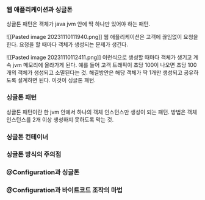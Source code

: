 ### 웹 애플리케이션과 싱글톤
싱글톤 패턴은 객체가 java jvm 안에 딱 하나만 있어야 하는 패턴.

![[Pasted image 20231110111940.png]]
웹 애플리케이션은 고객에 끊임없이 요청을 한다. 
요청을 할 때마다 객체가 생성되는 문제가 생긴다. 

![[Pasted image 20231110112411.png]]
이런식으로 생성할 때마다 객체가 생기고 계속 jvm 메모리에 올라가게 된다. 
예를 들어 고객 트래픽이 초당 100이 나오면 초당 100개의 객체가 생성되고 소멸된다는 것.
해결방안은 해당 객체가 딱 1개만 생성되고 공유하도록 설계하면 된다. 이것이 싱글톤 패턴.


### 싱글톤 패턴
싱글톤 패턴이란 한 jvm 안에서 하나의 객체 인스턴스만 생성이 되는 패턴.
방법은 객체 인스턴스를 2개 이상 생성하지 못하도록 막는 것.



### 싱글톤 컨테이너




### 싱글톤 방식의 주의점




### @Configuration과 싱글톤




### @Configuration과 바이트코드 조작의 마법





